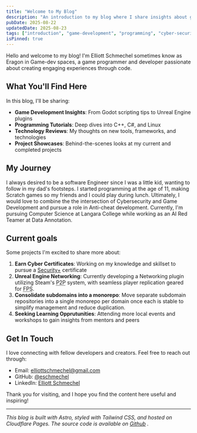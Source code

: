 ```yaml
---
title: "Welcome to My Blog"
description: "An introduction to my blog where I share insights about game development, programming, and technology."
pubDate: 2025-08-22
updatedDate: 2025-08-23
tags: ["introduction", "game-development", "programming", "cyber-security"]
isPinned: true
---
```


Hello and welcome to my blog! I'm Elliott Schmechel sometimes know as Eragon in Game-dev spaces, a game programmer and developer passionate about creating engaging experiences through code.

## What You'll Find Here

In this blog, I'll be sharing:

- **Game Development Insights**: From Godot scripting tips to Unreal Engine plugins
- **Programming Tutorials**: Deep dives into C++, C#, and Linux
- **Technology Reviews**: My thoughts on new tools, frameworks, and technologies
- **Project Showcases**: Behind-the-scenes looks at my current and completed projects

## My Journey

I always desired to be a software Engineer since I was a little kid, wanting to follow in my dad's footsteps. I started programming at the age of 11, making Scratch games so my friends and I could play during lunch. Ultimately, I would love to combine the the intersection of Cybersecurity and Game Development and pursue a role in Anti-cheat development. Currently, I'm pursuing Computer Science at Langara College while working as an AI Red Teamer at Data Annotation.

## Current goals

Some projects I'm excited to share more about:

1. **Earn Cyber Certificates**: Working on my knowledge and skillset to pursue a <a href="https://www.comptia.org/en-us/certifications/security/" target="_blank" rel="noreferrer nofollow">Security+</a> certificate
2. **Unreal Engine Networking**: Currently developing a Networking plugin utilizing Steam's <abbr title="Peer to Peer">P2P</abbr> system, with seamless player replication geared for <abbr title="First Person Shooters">FPS</abbr>. 
3. **Consolidate subdomains into a monorepo**: Move separate subdomain repositories into a single monorepo per domain once each is stable to simplify management and reduce duplication.
4. **Seeking Learning Opprutunities**: Attending more local events and workshops to gain insights from mentors and peers

## Get In Touch

I love connecting with fellow developers and creators. Feel free to reach out through:

- Email: <a href="mailto:elliottschmechel@gmail.com" target="_blank" rel="noreferrer nofollow">elliottschmechel@gmail.com</a>
- GitHub: <a href="https://github.com/eschmechel" target="_blank" rel="noreferrer nofollow">@eschmechel</a>
- LinkedIn: <a href="https://linkedin.com/in/eschmechel" target="_blank" rel="noreferrer nofollow">Elliott Schmechel</a>

Thank you for visiting, and I hope you find the content here useful and inspiring!

---

_This blog is built with Astro, styled with Tailwind CSS, and hosted on Cloudflare Pages. The source code is available on <a href="https://github.com/eschmechel/Portfolio-Page-Astro" target="_blank" rel="noreferrer nofollow">Github</a>
._
